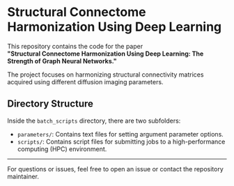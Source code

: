 # Structural Connectome Harmonization Using Deep Learning

This repository contains the code for the paper  
**"Structural Connectome Harmonization Using Deep Learning: The Strength of Graph Neural Networks."**

The project focuses on harmonizing structural connectivity matrices acquired using different diffusion imaging parameters.

## Directory Structure

Inside the `batch_scripts` directory, there are two subfolders:

- `parameters/`: Contains text files for setting argument parameter options.
- `scripts/`: Contains script files for submitting jobs to a high-performance computing (HPC) environment.

---

For questions or issues, feel free to open an issue or contact the repository maintainer.










